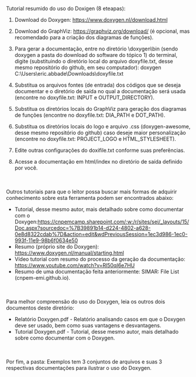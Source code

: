 Tutorial resumido do uso do Doxigen (8 eteapas):

1. Download do Doxygen: https://www.doxygen.nl/download.html 

2. Download do GraphViz:  https://graphviz.org/download/ (é opcional, mas recomendado para a criação dos diagramas de funções).

3. Para gerar a documentação, entre no diretório \doxygen\bin (sendo doxygen a pasta do download do software do tópico 1) do terminal, digite (substituindo o diretório local do arquivo doxyfile.txt, desse mesmo repositório do github, em seu computador): doxygen C:\Users\eric.abbade\Downloads\doxyfile.txt

4. Substitua os arquivos fontes (de entrada) dos códigos que se deseja documentar e o diretório de saída no qual a documentação será usada (encontre no doxyfile.txt: INPUT e OUTPUT_DIRECTORY).

5. Substitua os diretórios locais do GraphViz para geração dos diagramas de funções (encontre no doxyfile.txt: DIA_PATH e DOT_PATH).

6. Substitua os diretórios locais do logo e arquivo .css (doxygen-awesome, desse mesmo repositório do github) caso deseje maior personalização (encontre no doxyfile.txt: PROJECT_LOGO e HTML_STYLESHEET).

7. Edite outras configurações do doxifile.txt conforme suas preferências.
   
8. Acesse a documentação em html/index no diretório de saída definido por você.

<br></br>
Outros tutoriais para que o leitor possa buscar mais formas de adquirir conhecimento sobre esta ferramenta podem ser encontrados abaixo: 
- Tutorial, desse mesmo autor, mais detalhado sobre como documentar com o Doxygen:https://cnpemcamp.sharepoint.com/:w:/r/sites/sei/_layouts/15/Doc.aspx?sourcedoc=%7B39891b14-d224-4802-a628-0e8d8322cdab%7D&action=edit&wdPreviousSession=1ec3d986-1ec0-993f-11e9-98b6f0634e50
- Resumo (próprio site do Doxygen): https://www.doxygen.nl/manual/starting.html  
- Vídeo tutorial com resumo do processo da geração da documentação: https://www.youtube.com/watch?v=Rl50qI6e7HU  
- Resumo de uma documentação feita anteriormente: SIMAR: File List (cnpem-emi.github.io).
  
<br></br>
Para melhor compreensão do uso do Doxygen, leia os outros dois documentos deste diretório:
 - Relatório Doxygen.pdf - Relatório analisando casos em que o Doxygen deve ser usado, bem como suas vantagens e desvantagens.
 - Tutorial Doxygen.pdf - Tutorial, desse mesmo autor, mais detalhado sobre como documentar com o Doxygen.

<br></br>
Por fim, a pasta: Exemplos tem 3 conjuntos de arquivos e suas 3 respectivas documentações para ilustrar o uso do Doxygen. 
